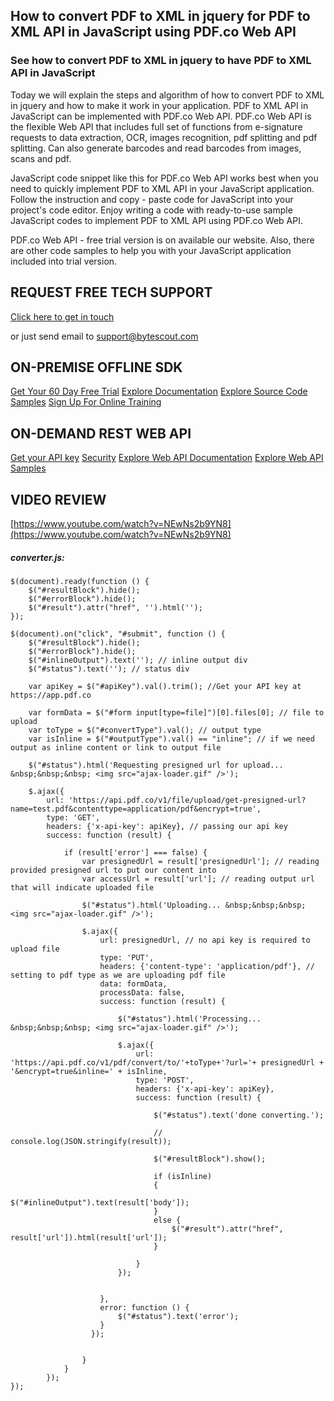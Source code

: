## How to convert PDF to XML in jquery for PDF to XML API in JavaScript using PDF.co Web API

### See how to convert PDF to XML in jquery to have PDF to XML API in JavaScript

Today we will explain the steps and algorithm of how to convert PDF to XML in jquery and how to make it work in your application. PDF to XML API in JavaScript can be implemented with PDF.co Web API. PDF.co Web API is the flexible Web API that includes full set of functions from e-signature requests to data extraction, OCR, images recognition, pdf splitting and pdf splitting. Can also generate barcodes and read barcodes from images, scans and pdf.

JavaScript code snippet like this for PDF.co Web API works best when you need to quickly implement PDF to XML API in your JavaScript application. Follow the instruction and copy - paste code for JavaScript into your project's code editor. Enjoy writing a code with ready-to-use sample JavaScript codes to implement PDF to XML API using PDF.co Web API.

PDF.co Web API - free trial version is on available our website. Also, there are other code samples to help you with your JavaScript application included into trial version.

## REQUEST FREE TECH SUPPORT

[Click here to get in touch](https://bytescout.zendesk.com/hc/en-us/requests/new?subject=PDF.co%20Web%20API%20Question)

or just send email to [support@bytescout.com](mailto:support@bytescout.com?subject=PDF.co%20Web%20API%20Question) 

## ON-PREMISE OFFLINE SDK 

[Get Your 60 Day Free Trial](https://bytescout.com/download/web-installer?utm_source=github-readme)
[Explore Documentation](https://bytescout.com/documentation/index.html?utm_source=github-readme)
[Explore Source Code Samples](https://github.com/bytescout/ByteScout-SDK-SourceCode/)
[Sign Up For Online Training](https://academy.bytescout.com/)


## ON-DEMAND REST WEB API

[Get your API key](https://app.pdf.co/signup?utm_source=github-readme)
[Security](https://pdf.co/security)
[Explore Web API Documentation](https://apidocs.pdf.co?utm_source=github-readme)
[Explore Web API Samples](https://github.com/bytescout/ByteScout-SDK-SourceCode/tree/master/PDF.co%20Web%20API)

## VIDEO REVIEW

[https://www.youtube.com/watch?v=NEwNs2b9YN8](https://www.youtube.com/watch?v=NEwNs2b9YN8)




<!-- code block begin -->

##### **converter.js:**
    
```
$(document).ready(function () {
    $("#resultBlock").hide();
    $("#errorBlock").hide();
    $("#result").attr("href", '').html('');
});
 
$(document).on("click", "#submit", function () {
    $("#resultBlock").hide();
    $("#errorBlock").hide();
    $("#inlineOutput").text(''); // inline output div
    $("#status").text(''); // status div
 
    var apiKey = $("#apiKey").val().trim(); //Get your API key at https://app.pdf.co
 
    var formData = $("#form input[type=file]")[0].files[0]; // file to upload
    var toType = $("#convertType").val(); // output type
    var isInline = $("#outputType").val() == "inline"; // if we need output as inline content or link to output file

    $("#status").html('Requesting presigned url for upload... &nbsp;&nbsp;&nbsp; <img src="ajax-loader.gif" />');

    $.ajax({
        url: 'https://api.pdf.co/v1/file/upload/get-presigned-url?name=test.pdf&contenttype=application/pdf&encrypt=true',
        type: 'GET',
        headers: {'x-api-key': apiKey}, // passing our api key
        success: function (result) {    

            if (result['error'] === false) {
                var presignedUrl = result['presignedUrl']; // reading provided presigned url to put our content into
                var accessUrl = result['url']; // reading output url that will indicate uploaded file

                $("#status").html('Uploading... &nbsp;&nbsp;&nbsp; <img src="ajax-loader.gif" />');

                $.ajax({
                    url: presignedUrl, // no api key is required to upload file
                    type: 'PUT',
                    headers: {'content-type': 'application/pdf'}, // setting to pdf type as we are uploading pdf file
                    data: formData,
                    processData: false,
                    success: function (result) {                               
                        
                        $("#status").html('Processing... &nbsp;&nbsp;&nbsp; <img src="ajax-loader.gif" />');

                        $.ajax({
                            url: 'https://api.pdf.co/v1/pdf/convert/to/'+toType+'?url='+ presignedUrl + '&encrypt=true&inline=' + isInline,
                            type: 'POST',
                            headers: {'x-api-key': apiKey},
                            success: function (result) { 

                                $("#status").text('done converting.');

                                // console.log(JSON.stringify(result));
                                
                                $("#resultBlock").show();

                                if (isInline)
                                {                                    
                                    $("#inlineOutput").text(result['body']);
                                }
                                else {
                                    $("#result").attr("href", result['url']).html(result['url']);
                                }
                                
                            }
                        });
                

                    },
                    error: function () {
                        $("#status").text('error');
                    }
                  });                
        

                }
            }
        });
});
 

```

<!-- code block end -->